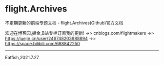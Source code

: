 # flight.Archives
不定期更新的前端专题文档 - flight.Archives(Github)官方文档

欢迎在博客园,掘金,B站专栏订阅我的更新!
->> cnblogs.com/flightmakers
->> https://juejin.cn/user/246748203988894
->> https://space.bilibili.com/688842250

----
Eatfish,2021.7.27
